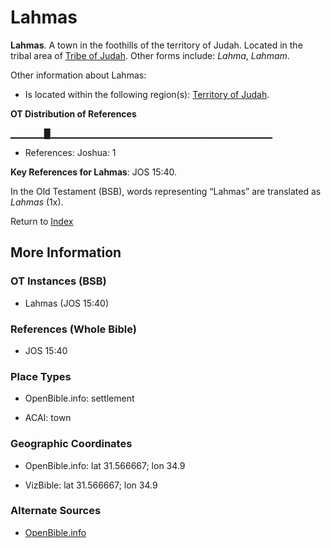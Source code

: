 # Lahmas
**Lahmas**. 
A town in the foothills of the territory of Judah. 
Located in the tribal area of [Tribe of Judah](../../../groups/md/acai/Judah.md). 
Other forms include: 
*Lahma*, *Lahmam*. 




Other information about Lahmas:


* Is located within the following region(s): 
[Territory of Judah](TerritoryOfJudah.md). 


**OT Distribution of References**

▁▁▁▁▁█▁▁▁▁▁▁▁▁▁▁▁▁▁▁▁▁▁▁▁▁▁▁▁▁▁▁▁▁▁▁▁▁▁
* References: Joshua: 1



**Key References for Lahmas**: 
JOS 15:40. 


In the Old Testament (BSB), words representing “Lahmas” are translated as 
*Lahmas* (1x). 




Return to [Index](00-Index.md)

## More Information

### OT Instances (BSB)

* Lahmas (JOS 15:40)



### References (Whole Bible)

* JOS 15:40


### Place Types

* OpenBible.info: settlement

* ACAI: town



### Geographic Coordinates

* OpenBible.info: lat 31.566667; lon 34.9

* VizBible: lat 31.566667; lon 34.9



### Alternate Sources

* [OpenBible.info](https://www.openbible.info/geo/ancient/a62aa3a)



